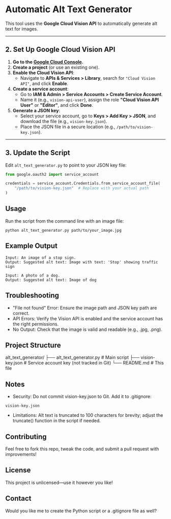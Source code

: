 # Automatic Alt Text Generator

This tool uses the **Google Cloud Vision API** to automatically generate alt text for images.

---

## 2. Set Up Google Cloud Vision API

1. **Go to the [Google Cloud Console](https://console.cloud.google.com/).**
2. **Create a project** (or use an existing one).
3. **Enable the Cloud Vision API**:
   - Navigate to **APIs & Services > Library**, search for `"Cloud Vision API"`, and click **Enable**.
4. **Create a service account**:
   - Go to **IAM & Admin > Service Accounts > Create Service Account**.
   - Name it (e.g., `vision-api-user`), assign the role **"Cloud Vision API User"** or **"Editor"**, and click **Done**.
5. **Generate a JSON key**:
   - Select your service account, go to **Keys > Add Key > JSON**, and download the file (e.g., `vision-key.json`).
   - Place the JSON file in a secure location (e.g., `/path/to/vision-key.json`).

---

## 3. Update the Script

Edit `alt_text_generator.py` to point to your JSON key file:

```python
from google.oauth2 import service_account

credentials = service_account.Credentials.from_service_account_file(
    "/path/to/vision-key.json"  # Replace with your actual path
)
```
## Usage

Run the script from the command line with an image file:
```
python alt_text_generator.py path/to/your_image.jpg
```
## Example Output

```
Input: An image of a stop sign.
Output: Suggested alt text: Image with text: 'Stop' showing traffic sign

Input: A photo of a dog.
Output: Suggested alt text: Image of dog
```
## Troubleshooting

- "File not found" Error: Ensure the image path and JSON key path are correct.
- API Errors: Verify the Vision API is enabled and the service account has the right permissions.
- No Output: Check that the image is valid and readable (e.g., .jpg, .png).

## Project Structure

alt_text_generator/
├── alt_text_generator.py  # Main script
├── vision-key.json        # Service account key (not tracked in Git)
└── README.md              # This file

## Notes

- Security: Do not commit vision-key.json to Git. Add it to .gitignore:


```
vision-key.json
```
- Limitations: Alt text is truncated to 100 characters for brevity; adjust the truncate() function in the script if needed.



## Contributing

Feel free to fork this repo, tweak the code, and submit a pull request with improvements!
## License

This project is unlicensed—use it however you like!
## Contact
Would you like me to create the Python script or a .gitignore file as well?
